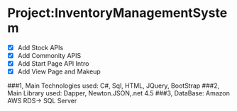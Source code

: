 # Project:InventoryManagementSystem
 - [x] Add Stock APIs
 - [x] Add Commonity APIS
 - [x] Add Start Page API Intro
 - [x] Add View Page and Makeup
 
###1, Main Technologies used: C#, Sql, HTML, JQuery, BootStrap
###2, Main Library used: Dapper, Newton.JSON,.net 4.5
###3, DataBase: Amazon AWS RDS-> SQL Server
